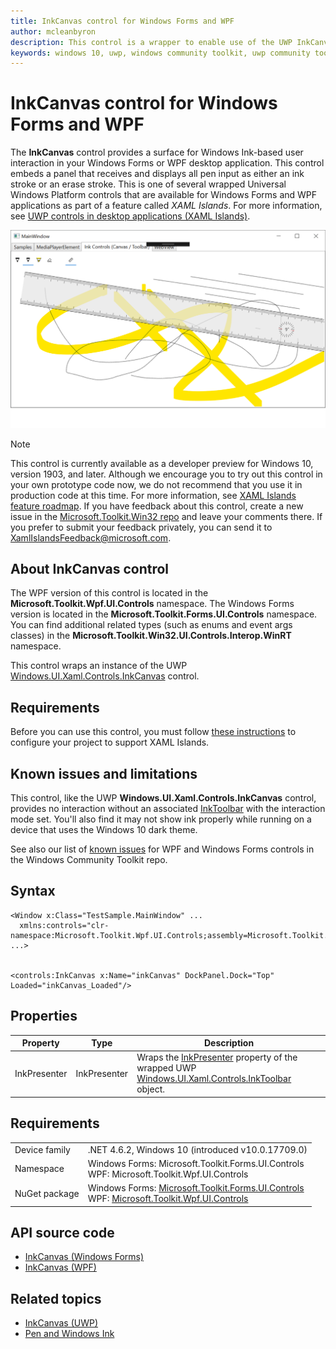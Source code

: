 ```yaml
---
title: InkCanvas control for Windows Forms and WPF
author: mcleanbyron
description: This control is a wrapper to enable use of the UWP InkCanvas control in Windows Forms or WPF.
keywords: windows 10, uwp, windows community toolkit, uwp community toolkit, uwp toolkit, InkCanvas, Windows Forms, WPF
---
```


# InkCanvas control for Windows Forms and WPF

The **InkCanvas** control provides a surface for Windows Ink-based user interaction in your Windows Forms or WPF desktop application. This control embeds a panel that receives and displays all pen input as either an ink stroke or an erase stroke. This is one of several wrapped Universal Windows Platform controls that are available for Windows Forms and WPF applications as part of a feature called *XAML Islands*. For more information, see [UWP controls in desktop applications (XAML Islands)](https://docs.microsoft.com/windows/uwp/xaml-platform/xaml-host-controls).

![InkCanvas example](../../resources/images/Controls/InkCanvas.png)

> [!NOTE]
> This control is currently available as a developer preview for Windows 10, version 1903, and later. Although we encourage you to try out this control in your own prototype code now, we do not recommend that you use it in production code at this time. For more information, see [XAML Islands feature roadmap](https://docs.microsoft.com/windows/uwp/xaml-platform/xaml-host-controls#xaml-islands-feature-roadmap). If you have feedback about this control, create a new issue in the [Microsoft.Toolkit.Win32 repo](https://github.com/windows-toolkit/Microsoft.Toolkit.Win32/issues) and leave your comments there. If you prefer to submit your feedback privately, you can send it to XamlIslandsFeedback@microsoft.com.

## About InkCanvas control

The WPF version of this control is located in the **Microsoft.Toolkit.Wpf.UI.Controls** namespace. The Windows Forms version is located in the **Microsoft.Toolkit.Forms.UI.Controls** namespace. You can find additional related types (such as enums and event args classes) in the **Microsoft.Toolkit.Win32.UI.Controls.Interop.WinRT** namespace.

This control wraps an instance of the UWP [Windows.UI.Xaml.Controls.InkCanvas](https://docs.microsoft.com/uwp/api/Windows.UI.Xaml.Controls.InkCanvas) control.

## Requirements

Before you can use this control, you must follow [these instructions](https://docs.microsoft.com/windows/uwp/xaml-platform/xaml-host-controls#requirements) to configure your project to support XAML Islands.

## Known issues and limitations

This control, like the UWP **Windows.UI.Xaml.Controls.InkCanvas** control, provides no interaction without an associated [InkToolbar](InkToolbar.md) with the interaction mode set. You'll also find it may not show ink properly while running on a device that uses the Windows 10 dark theme.

See also our list of [known issues](https://github.com/windows-toolkit/WindowsCommunityToolkit/issues?utf8=%E2%9C%93&q=is:issue+is:open+label:XamlIslands+label:bug) for WPF and Windows Forms controls in the Windows Community Toolkit repo.

## Syntax
```xaml
<Window x:Class="TestSample.MainWindow" ...
  xmlns:controls="clr-namespace:Microsoft.Toolkit.Wpf.UI.Controls;assembly=Microsoft.Toolkit.Wpf.UI.Controls"
...>


<controls:InkCanvas x:Name="inkCanvas" DockPanel.Dock="Top" Loaded="inkCanvas_Loaded"/>
```

## Properties

| Property | Type | Description |
| -- | -- | -- |
| InkPresenter | InkPresenter | Wraps the [InkPresenter](https://docs.microsoft.com/uwp/api/windows.ui.xaml.controls.inkcanvas.inkpresenter) property of the wrapped UWP [Windows.UI.Xaml.Controls.InkToolbar](https://docs.microsoft.com/uwp/api/Windows.UI.Xaml.Controls.InkToolbar) object. |


## Requirements

|        |        |
|--------|--------|
| Device family | .NET 4.6.2, Windows 10 (introduced v10.0.17709.0) |
| Namespace | Windows Forms: Microsoft.Toolkit.Forms.UI.Controls <br/> WPF: Microsoft.Toolkit.Wpf.UI.Controls |
| NuGet package | Windows Forms: [Microsoft.Toolkit.Forms.UI.Controls](https://www.nuget.org/packages/Microsoft.Toolkit.Forms.UI.Controls)  <br/> WPF: [Microsoft.Toolkit.Wpf.UI.Controls](https://www.nuget.org/packages/Microsoft.Toolkit.Wpf.UI.Controls) |

## API source code

- [InkCanvas (Windows Forms)](https://github.com/windows-toolkit/Microsoft.Toolkit.Win32/tree/master/Microsoft.Toolkit.Forms.UI.Controls/InkCanvas)
- [InkCanvas (WPF)](https://github.com/windows-toolkit/Microsoft.Toolkit.Win32/tree/master/Microsoft.Toolkit.Wpf.UI.Controls/InkCanvas)


## Related topics

- [InkCanvas (UWP)](https://docs.microsoft.com/uwp/api/Windows.UI.Xaml.Controls.InkCanvas)
- [Pen and Windows Ink](https://docs.microsoft.com/windows/uwp/design/input/pen-and-stylus-interactions)

